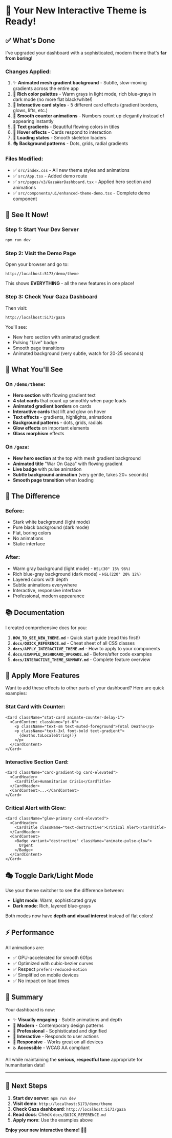 # 🎨 Your New Interactive Theme is Ready!

## ✅ What's Done

I've upgraded your dashboard with a sophisticated, modern theme that's **far from boring**!

### Changes Applied:

1. ✨ **Animated mesh gradient background** - Subtle, slow-moving gradients across the entire app
2. 🎨 **Rich color palettes** - Warm grays in light mode, rich blue-grays in dark mode (no more flat black/white!)
3. 💫 **Interactive card styles** - 5 different card effects (gradient borders, glows, lifts, etc.)
4. 🔢 **Smooth counter animations** - Numbers count up elegantly instead of appearing instantly
5. 🌈 **Text gradients** - Beautiful flowing colors in titles
6. 🎯 **Hover effects** - Cards respond to interaction
7. 📱 **Loading states** - Smooth skeleton loaders
8. 🎭 **Background patterns** - Dots, grids, radial gradients

### Files Modified:
- ✅ `src/index.css` - All new theme styles and animations
- ✅ `src/App.tsx` - Added demo route
- ✅ `src/pages/v3/GazaWarDashboard.tsx` - Applied hero section and animations
- ✅ `src/components/ui/enhanced-theme-demo.tsx` - Complete demo component

## 🚀 See It Now!

### Step 1: Start Your Dev Server
```bash
npm run dev
```

### Step 2: Visit the Demo Page
Open your browser and go to:
```
http://localhost:5173/demo/theme
```

This shows **EVERYTHING** - all the new features in one place!

### Step 3: Check Your Gaza Dashboard
Then visit:
```
http://localhost:5173/gaza
```

You'll see:
- New hero section with animated gradient
- Pulsing "Live" badge
- Smooth page transitions
- Animated background (very subtle, watch for 20-25 seconds)

## 🎯 What You'll See

### On `/demo/theme`:
- **Hero section** with flowing gradient text
- **4 stat cards** that count up smoothly when page loads
- **Animated gradient borders** on cards
- **Interactive cards** that lift and glow on hover
- **Text effects** - gradients, highlights, animations
- **Background patterns** - dots, grids, radials
- **Glow effects** on important elements
- **Glass morphism** effects

### On `/gaza`:
- **New hero section** at the top with mesh gradient background
- **Animated title** "War On Gaza" with flowing gradient
- **Live badge** with pulse animation
- **Subtle background animation** (very gentle, takes 20+ seconds)
- **Smooth page transition** when loading

## 🎨 The Difference

### Before:
- Stark white background (light mode)
- Pure black background (dark mode)
- Flat, boring colors
- No animations
- Static interface

### After:
- Warm gray background (light mode) - `HSL(30° 15% 96%)`
- Rich blue-gray background (dark mode) - `HSL(220° 20% 12%)`
- Layered colors with depth
- Subtle animations everywhere
- Interactive, responsive interface
- Professional, modern appearance

## 📚 Documentation

I created comprehensive docs for you:

1. **`HOW_TO_SEE_NEW_THEME.md`** - Quick start guide (read this first!)
2. **`docs/QUICK_REFERENCE.md`** - Cheat sheet of all CSS classes
3. **`docs/APPLY_INTERACTIVE_THEME.md`** - How to apply to your components
4. **`docs/EXAMPLE_DASHBOARD_UPGRADE.md`** - Before/after code examples
5. **`docs/INTERACTIVE_THEME_SUMMARY.md`** - Complete feature overview

## 🔧 Apply More Features

Want to add these effects to other parts of your dashboard? Here are quick examples:

### Stat Card with Counter:
```tsx
<Card className="stat-card animate-counter-delay-1">
  <CardContent className="pt-6">
    <p className="text-sm text-muted-foreground">Total Deaths</p>
    <p className="text-3xl font-bold text-gradient">
      {deaths.toLocaleString()}
    </p>
  </CardContent>
</Card>
```

### Interactive Section Card:
```tsx
<Card className="card-gradient-bg card-elevated">
  <CardHeader>
    <CardTitle>Humanitarian Crisis</CardTitle>
  </CardHeader>
  <CardContent>...</CardContent>
</Card>
```

### Critical Alert with Glow:
```tsx
<Card className="glow-primary card-elevated">
  <CardHeader>
    <CardTitle className="text-destructive">Critical Alert</CardTitle>
  </CardHeader>
  <CardContent>
    <Badge variant="destructive" className="animate-pulse-glow">
      Urgent
    </Badge>
  </CardContent>
</Card>
```

## 🎭 Toggle Dark/Light Mode

Use your theme switcher to see the difference between:
- **Light mode**: Warm, sophisticated grays
- **Dark mode**: Rich, layered blue-grays

Both modes now have **depth and visual interest** instead of flat colors!

## ⚡ Performance

All animations are:
- ✅ GPU-accelerated for smooth 60fps
- ✅ Optimized with cubic-bezier curves
- ✅ Respect `prefers-reduced-motion`
- ✅ Simplified on mobile devices
- ✅ No impact on load times

## 🎉 Summary

Your dashboard is now:
- ✨ **Visually engaging** - Subtle animations and depth
- 🎨 **Modern** - Contemporary design patterns
- 💼 **Professional** - Sophisticated and dignified
- 🎯 **Interactive** - Responds to user actions
- 📱 **Responsive** - Works great on all devices
- ♿ **Accessible** - WCAG AA compliant

All while maintaining the **serious, respectful tone** appropriate for humanitarian data!

---

## 🚀 Next Steps

1. **Start dev server**: `npm run dev`
2. **Visit demo**: `http://localhost:5173/demo/theme`
3. **Check Gaza dashboard**: `http://localhost:5173/gaza`
4. **Read docs**: Check `docs/QUICK_REFERENCE.md`
5. **Apply more**: Use the examples above

**Enjoy your new interactive theme!** 🎨✨
